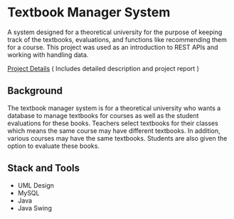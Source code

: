 # Textbook Manager System
A system designed for a theoretical university for the purpose of keeping track of the textbooks, evaluations, and functions like recommending them for a course. This project was used as an introduction to REST APIs and working with handling data.

[Project Details](https://jamesbell34.wixsite.com/website/about) ( Includes detailed description and project report )

## Background

The textbook manager system is for a theoretical university who wants a database to manage textbooks for courses as well as the student evaluations for these books. Teachers select textbooks for their classes which means the same course may have different textbooks. In addition, various courses may have the same textbooks. Students are also given the option to evaluate these books.

## Stack and Tools

* UML Design
* MySQL
* Java
* Java Swing
